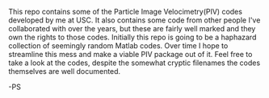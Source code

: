 This repo contains some of the Particle Image Velocimetry(PIV) codes developed by me at USC. It also contains some code from other people I've collaborated with over the years, but these are fairly well marked and they own the rights to those codes. Initially this repo is going to be a haphazard collection of seemingly random Matlab codes. Over time I hope to streamline this mess and make a viable PIV package out of it. Feel free to take a look at the codes, despite the somewhat cryptic filenames the codes themselves are well documented.  

-PS
